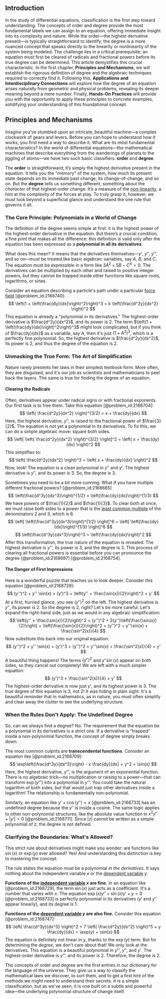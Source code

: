 ## Introduction
In the study of differential equations, classification is the first step toward understanding. The concepts of order and degree provide the most fundamental labels we can assign to an equation, offering immediate insight into its complexity and nature. While the order—the highest derivative present—is typically straightforward to identify, the degree is a more nuanced concept that speaks directly to the linearity or nonlinearity of the system being modeled. The challenge lies in a critical prerequisite: an equation must first be cleared of radicals and fractional powers before its true degree can be determined. This article demystifies this crucial characteristic. In the first chapter, **Principles and Mechanisms**, we will establish the rigorous definition of degree and the algebraic techniques required to correctly find it. Following this, **Applications and Interdisciplinary Connections** will explore how the degree of an equation arises naturally from geometric and physical problems, revealing its deeper meaning beyond a mere number. Finally, **Hands-On Practices** will provide you with the opportunity to apply these principles to concrete examples, solidifying your understanding of this foundational concept.

## Principles and Mechanisms

Imagine you’ve stumbled upon an intricate, beautiful machine—a complex clockwork of gears and levers. Before you can hope to understand how it works, you first need a way to describe it. What are its most fundamental characteristics? In the world of differential equations—the mathematical machines that describe everything from the wanderings of planets to the jiggling of atoms—we have two such basic classifiers: **order** and **degree**.

The **order** is straightforward; it’s simply the highest derivative present in the equation. It tells you the "memory" of the system, how much its present state depends on its immediate past change, its change-of-change, and so on. But the **degree** tells us something different, something about the *character* of that highest-order change. It’s a measure of the [non-linearity](@article_id:636653), a hint at the complexity of the forces at play. To truly grasp it, however, we must look beyond a superficial glance and understand the one rule that governs it all.

### The Core Principle: Polynomials in a World of Change

The definition of the degree seems simple at first: it is the highest power of the highest-order derivative in the equation. But there’s a crucial condition, a fine print that makes all the difference: this definition is valid only after the equation has been expressed as a **polynomial in all its derivatives**.

What does this mean? It means that the derivatives themselves—$y'$, $y''$, $y'''$, and so on—must be treated like basic algebraic variables, say $A$, $B$, and $C$. The equation must be expressible in a form like $3A^2 + 5B - C^4 = 0$. The derivatives can be multiplied by each other and raised to positive integer powers, but they cannot be trapped inside other functions like square roots, logarithms, or sines.

Consider an equation describing a particle's path under a particular [force field](@article_id:146831) [@problem_id:2168740]:
$$ \left(1 + \left(\frac{dy}{dx}\right)^2\right)^3 = k \left(\frac{d^2y}{dx^2} \right)^2 $$
This equation is already a "polynomial in its derivatives." The highest-order derivative is $\frac{d^2y}{dx^2}$, and its power is 2. The term $\left(1 + \left(\frac{dy}{dx}\right)^2\right)^3$ might look complicated, but if you think of $\frac{dy}{dx}$ as a variable, say $A$, then it's just $(1+A^2)^3$, which is a perfectly fine polynomial. So, the highest derivative is $\frac{d^2y}{dx^2}$, its power is 2, and thus the degree of the equation is 2.

### Unmasking the True Form: The Art of Simplification

Nature rarely presents her laws in their simplest textbook form. More often, they are disguised, and it's our job as scientists and mathematicians to peel back the layers. The same is true for finding the degree of an equation.

#### Clearing the Radicals

Often, derivatives appear under radical signs or with fractional exponents. Our first task is to free them. Take this equation [@problem_id:2168704]:
$$ \left( \frac{d^2y}{dx^2} \right)^{3/2} = x + \frac{dy}{dx} $$
Here, the highest derivative, $y''$, is raised to the fractional power of $\frac{3}{2}$. The equation is not yet a polynomial in its derivatives. To fix this, we can do a simple algebraic move: square both sides.
$$ \left[ \left( \frac{d^2y}{dx^2} \right)^{3/2} \right]^2 = \left( x + \frac{dy}{dx} \right)^2 $$
This simplifies to:
$$ \left( \frac{d^2y}{dx^2} \right)^3 = \left( x + \frac{dy}{dx} \right)^2 $$
Now, look! The equation is a clean polynomial in $y''$ and $y'$. The highest derivative is $y''$, and its power is 3. So, the degree is 3.

Sometimes you need to be a bit more cunning. What if you have multiple different fractional powers? [@problem_id:2168685]
$$ \left(\frac{d^3y}{dx^3}\right)^{1/2} = \left(\frac{dy}{dx}\right)^{1/3} $$
We have powers of $\frac{1}{2}$ and $\frac{1}{3}$. To clear both at once, we must raise both sides to a power that is the [least common multiple](@article_id:140448) of the denominators 2 and 3, which is 6.
$$ \left[ \left(\frac{d^3y}{dx^3}\right)^{1/2} \right]^6 = \left[ \left(\frac{dy}{dx}\right)^{1/3} \right]^6 $$
$$ \left(\frac{d^3y}{dx^3}\right)^3 = \left(\frac{dy}{dx}\right)^2 $$
After this transformation, the true nature of the equation is revealed. The highest derivative is $y'''$, its power is 3, and the degree is 3. This process of clearing all fractional powers is essential before you can pronounce the degree [@problem_id:2168687] [@problem_id:2168754].

#### The Danger of First Impressions

Here is a wonderful puzzle that teaches us to look deeper. Consider this equation [@problem_id:2168729]:
$$ (y'')^2 + y'' \sin(x) + (y')^3 = \left(y'' + \frac{\sin(x)}{2}\right)^2 + y' $$
At a first, hurried glance, you see $(y'')^2$ on the left. The highest derivative is $y''$, its power is 2. So the degree is 2, right? Let's be more careful. Let's expand the right-hand side, just as we would in any algebraic simplification:
$$ \left(y'' + \frac{\sin(x)}{2}\right)^2 = (y'')^2 + 2(y'')\left(\frac{\sin(x)}{2}\right) + \left(\frac{\sin(x)}{2}\right)^2 = (y'')^2 + y''\sin(x) + \frac{\sin^2(x)}{4} $$
Now substitute this back into our original equation:
$$ (y'')^2 + y'' \sin(x) + (y')^3 = (y'')^2 + y''\sin(x) + \frac{\sin^2(x)}{4} + y' $$
A beautiful thing happens! The terms $(y'')^2$ and $y''\sin(x)$ appear on both sides, so they cancel out completely! We are left with a much simpler equation:
$$ (y')^3 = \frac{\sin^2(x)}{4} + y' $$
The highest-order derivative is now just $y'$, and its highest power is 3. The true degree of this equation is 3, not 2! It was hiding in plain sight. It's a beautiful reminder that in mathematics, as in nature, you must often simplify and clear away the clutter to see the underlying structure.

### When the Rules Don't Apply: The Undefined Degree

So, can we always find a degree? No. The requirement that the equation be a polynomial in its derivatives is a strict one. If a derivative is "trapped" inside a non-polynomial function, the concept of degree simply breaks down.

The most common culprits are **transcendental functions**. Consider an equation like [@problem_id:2168709]:
$$ \exp\left(\frac{d^3y}{dx^3}\right) - x \frac{dy}{dx} + y^2 = \sin(x) $$
Here, the highest derivative, $y'''$, is the argument of an exponential function. There is no algebraic trick—no multiplication or raising to a power—that can transform $\exp(y''')$ into a polynomial in $y'''$. You could take the natural logarithm of both sides, but that would just trap other derivatives inside a logarithm! The relationship is fundamentally non-polynomial.

Similarly, an equation like $y' + \cos(y'') = x$ [@problem_id:2168733] has an undefined degree because the $y''$ is inside a cosine. The same logic applies to other non-polynomial structures, like the absolute value function in $x^2 y'' + |y'| = 0$ [@problem_id:2168711]. Since $|z|$ cannot be written as a simple polynomial of $z$, the degree is not defined.

### Clarifying the Boundaries: What's Allowed?

This strict rule about derivatives might make you wonder: are functions like $\sin(x)$ or $\exp(y)$ ever allowed? Yes! And understanding this distinction is key to mastering the concept.

The rule states the equation must be a polynomial *in the derivatives*. It says nothing about the independent variable $x$ or the [dependent variable](@article_id:143183) $y$.

**Functions of the [independent variable](@article_id:146312) $x$ are fine.** In an equation like [@problem_id:2168729], the term $\sin(x)$ just acts as a coefficient. It's a number that varies with $x$. The equation $\exp(x) y'' + \sin(x) y' + y = 0$ [@problem_id:2168733] is perfectly polynomial in its derivatives ($y'$ and $y''$ appear linearly), and its degree is 1.

**Functions of the [dependent variable](@article_id:143183) $y$ are also fine.** Consider this equation [@problem_id:2168747]:
$$ \left( \frac{d^3y}{dx^3} \right)^2 + 7 \left( \frac{d^2y}{dx^2} \right)^5 + y \frac{dy}{dx} = \exp(y) + \sin(x) $$
The equation is definitely not linear in $y$, thanks to the $\exp(y)$ term. But for determining the *degree*, we don't care about that! We only look at the derivatives. This equation is a beautiful polynomial in $y'''$, $y''$, and $y'$. The highest-order derivative is $y'''$, and its power is 2. Therefore, the degree is 2.

The concepts of order and degree are the first entries in our dictionary for the language of the universe. They give us a way to classify the mathematical laws we discover, to sort them, and to get a first hint of the methods we might need to understand their secrets. It is a simple classification, but as we've seen, it is one built on a subtle and powerful idea—the underlying polynomial structure of change itself.